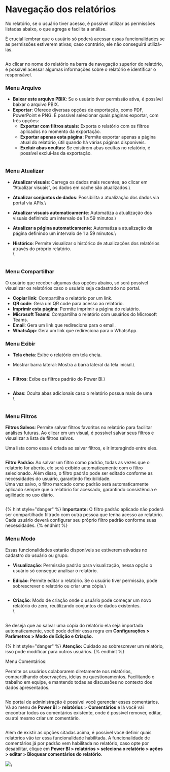 # Navegação dos relatórios

No relatório, se o usuário tiver acesso, é possível utilizar as permissões listadas abaixo, o que agrega e facilita a análise.

É crucial lembrar que o usuário só poderá acessar essas funcionalidades se as permissões estiverem ativas; caso contrário, ele não conseguirá utilizá-las.

<figure><img src="../.gitbook/assets/image (27).png" alt=""><figcaption></figcaption></figure>

Ao clicar no nome do relatório na barra de navegação superior do relatório, é possível acessar algumas informações sobre o relatório e identificar o responsável.



### Menu Arquivo

* **Baixar este arquivo PBIX**: Se o usuário tiver permissão ativa, é possível baixar o arquivo PBIX.
* **Exportar**: Oferece diversas opções de exportação, como PDF, PowerPoint e PNG. É possível selecionar quais páginas exportar, com três opções:
  * **Exportar com filtros atuais:** Exporta o relatório com os filtros aplicados no momento da exportação.
  * **Exportar apenas esta página:** Permite exportar apenas a página atual do relatório, útil quando há várias páginas disponíveis.
  * **Excluir abas ocultas:** Se existirem abas ocultas no relatório, é possível excluí-las da exportação.

<figure><img src="../.gitbook/assets/image (314).png" alt=""><figcaption></figcaption></figure>



### Menu Atualizar

* **Atualizar visuais**: Carrega os dados mais recentes; ao clicar em “Atualizar visuais”, os dados em cache são atualizados.\

* **Atualizar conjuntos de dados**: Possibilita a atualização dos dados via portal via APIs.\

* **Atualizar visuais automaticamente**: Automatiza a atualização dos visuais definindo um intervalo de 1 a 59 minutos.\

* **Atualizar a página automaticamente**: Automatiza a atualização da página definindo um intervalo de 1 a 59 minutos.\

*   **Histórico**: Permite visualizar o histórico de atualizações dos relatórios através do próprio relatório.\
    \


    <figure><img src="../.gitbook/assets/image (315).png" alt=""><figcaption></figcaption></figure>



### Menu Compartilhar

O usuário que receber algumas das opções abaixo, só será possível visualizar os relatórios caso o usuário seja cadastrado no portal.

* **Copiar link**: Compartilha o relatório por um link.
* **QR code**: Gera um QR code para acesso ao relatório.
* **Imprimir esta página**: Permite imprimir a página do relatório.
* **Microsoft Teams**: Compartilha o relatório com usuários do Microsoft Teams.
* **Email**: Gera um link que redireciona para o email.
* **WhatsApp**: Gera um link que redireciona para o WhatsApp.



### Menu Exibir

* **Tela cheia**: Exibe o relatório em tela cheia.
*   Mostrar barra lateral: Mostra a barra lateral da tela inicial.\


    <figure><img src="../.gitbook/assets/image (316).png" alt=""><figcaption></figcaption></figure>
*   **Filtros**: Exibe os filtros padrão do Power BI.\


    <figure><img src="../.gitbook/assets/image (318).png" alt=""><figcaption></figcaption></figure>
*   **Abas**: Oculta abas adicionais caso o relatório possua mais de uma\
    \


    <figure><img src="../.gitbook/assets/image (319).png" alt=""><figcaption></figcaption></figure>



### Menu Filtros

**Filtros Salvos**: Permite salvar filtros favoritos no relatório para facilitar análises futuras. Ao clicar em um visual, é possível salvar seus filtros e visualizar a lista de filtros salvos.

Uma lista como essa é criada ao salvar filtros, e ir interagindo entre eles.

<div align="left"><figure><img src="../.gitbook/assets/image (320).png" alt=""><figcaption></figcaption></figure></div>

**Filtro Padrão:** Ao salvar um filtro como padrão, todas as vezes que o relatório for aberto, ele será exibido automaticamente com o filtro selecionado. Além disso, o filtro padrão pode ser editado conforme as necessidades do usuário, garantindo flexibilidade.\
&#x20;   Uma vez salvo, o filtro marcado como padrão será automaticamente aplicado sempre que o relatório for acessado, garantindo consistência e agilidade no uso diário.

<figure><img src="../.gitbook/assets/image (438).png" alt=""><figcaption></figcaption></figure>

{% hint style="danger" %}
**Importante:** O filtro padrão aplicado não poderá ser compartilhado filtrado com outra pessoa que tenha acesso ao relatório. Cada usuário deverá configurar seu próprio filtro padrão conforme suas necessidades.
{% endhint %}



### Menu Modo

Essas funcionalidades estarão disponíveis se estiverem ativadas no cadastro do usuário ou grupo.

* **Visualização**: Permissão padrão para visualização, nessa opção o usuário só consegue analisar o relatório.
*   **Edição**: Permite editar o relatório. Se o usuário tiver permissão, pode sobrescrever o relatório ou criar uma cópia.\


    <figure><img src="../.gitbook/assets/image (321).png" alt=""><figcaption></figcaption></figure>


*   **Criação**: Modo de criação onde o usuário pode começar um novo relatório do zero, reutilizando conjuntos de dados existentes.\
    \


    <figure><img src="../.gitbook/assets/image (322).png" alt=""><figcaption></figcaption></figure>

Se deseja que ao salvar uma cópia do relatório ela seja importada automaticamente, você pode definir essa regra em **Configurações > Parâmetros > Modo de Edição e Criação.**

{% hint style="danger" %}
**Atenção:** Cuidado ao sobrescrever um relatório, isso pode modificar para outros usuários.
{% endhint %}

Menu Comentários:

Permite os usuários colaborarem diretamente nos relatórios, compartilhando observações, ideias ou questionamentos. Facilitando o trabalho em equipe, e mantendo todas as discussões no contexto dos dados apresentados.

<figure><img src="../.gitbook/assets/image (439).png" alt=""><figcaption></figcaption></figure>

No portal de administração é possível você gerenciar esses comentários. Vá ao menu de **Power BI** > **relatórios** > **Comentários** e lá você vai encontrar todos os comentários existente, onde é possível remover, editar, ou até mesmo criar um comentário.

<figure><img src="../.gitbook/assets/image (440).png" alt=""><figcaption></figcaption></figure>

Além de existir as opções citadas acima, é possível você definir quais relatórios vão ter essa funcionalidade habilitada. A funcionalidade de comentários já por padrão vem habilitada no relatório, caso opte por desabilitar, clique em **Power BI > relatórios > seleciona o relatório > ações > editar > Bloquear comentários do relatório**.

![](<../.gitbook/assets/image (441).png>)\
